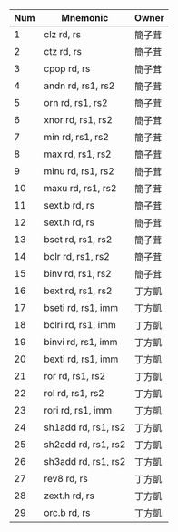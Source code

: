 | Num | Mnemonic            | Owner |
  | --- | ------------------- | ----- |
  | 1   | clz rd, rs          |  簡子茸  |
  | 2   | ctz rd, rs          |  簡子茸  |
  | 3   | cpop rd, rs         |  簡子茸  |
  | 4   | andn rd, rs1, rs2   |  簡子茸  |
  | 5   | orn rd, rs1, rs2    |  簡子茸  |
  | 6   | xnor rd, rs1, rs2   |  簡子茸  |
  | 7   | min rd, rs1, rs2    |  簡子茸  |
  | 8   | max rd, rs1, rs2    |  簡子茸  |
  | 9   | minu rd, rs1, rs2   |  簡子茸  |
  | 10  | maxu rd, rs1, rs2   |  簡子茸  |
  | 11  | sext.b rd, rs       |  簡子茸  |
  | 12  | sext.h rd, rs       |  簡子茸  |
  | 13  | bset rd, rs1, rs2   |  簡子茸  |
  | 14  | bclr rd, rs1, rs2   |  簡子茸  |
  | 15  | binv rd, rs1, rs2   |  簡子茸  |
  | 16  | bext rd, rs1, rs2   |  丁方凱  |
  | 17  | bseti rd, rs1, imm  |  丁方凱  |
  | 18  | bclri rd, rs1, imm  |  丁方凱  |
  | 19  | binvi rd, rs1, imm  |  丁方凱  |
  | 20  | bexti rd, rs1, imm  |  丁方凱  |
  | 21  | ror rd, rs1, rs2    |  丁方凱  |
  | 22  | rol rd, rs1, rs2    |  丁方凱  |
  | 23  | rori rd, rs1, imm   |  丁方凱  |
  | 24  | sh1add rd, rs1, rs2 |  丁方凱  |
  | 25  | sh2add rd, rs1, rs2 |  丁方凱  |
  | 26  | sh3add rd, rs1, rs2 |  丁方凱  |
  | 27  | rev8 rd, rs         |  丁方凱  |
  | 28  | zext.h rd, rs       |  丁方凱  |
  | 29  | orc.b  rd, rs       |  丁方凱  |
